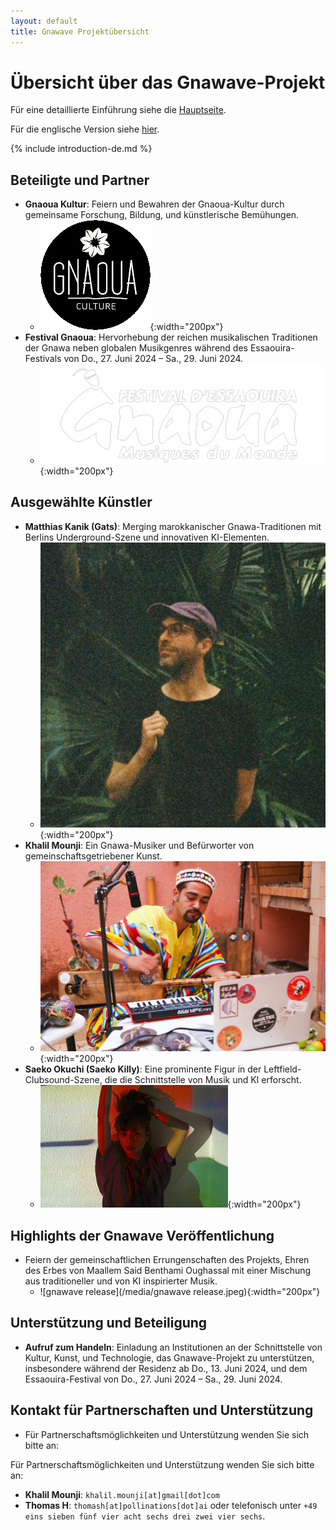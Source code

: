 ```yaml
---
layout: default
title: Gnawave Projektübersicht
---
```


# **Übersicht über das Gnawave-Projekt**

Für eine detaillierte Einführung siehe die [Hauptseite](./index.html).

Für die englische Version siehe [hier](./one-pager.html).

{% include introduction-de.md %}


## **Beteiligte und Partner**

- **Gnaoua Kultur**: Feiern und Bewahren der Gnaoua-Kultur durch gemeinsame Forschung, Bildung, und künstlerische Bemühungen.
  - ![GnaouaCultureLogo](/media/GnaouaCultureLogo.png){:width="200px"}
- **Festival Gnaoua**: Hervorhebung der reichen musikalischen Traditionen der Gnawa neben globalen Musikgenres während des Essaouira-Festivals von Do., 27. Juni 2024 – Sa., 29. Juni 2024.
  - ![Festival Gnaoua](/media/gnaoua_festival.png){:width="200px"}

## **Ausgewählte Künstler**

- **Matthias Kanik (Gats)**: Merging marokkanischer Gnawa-Traditionen mit Berlins Underground-Szene und innovativen KI-Elementen.
  - ![gats](/media/gats.jpeg){:width="200px"}
- **Khalil Mounji**: Ein Gnawa-Musiker und Befürworter von gemeinschaftsgetriebener Kunst.
  - ![Khalil Mounji](/media/khalil.jpeg){:width="200px"}
- **Saeko Okuchi (Saeko Killy)**: Eine prominente Figur in der Leftfield-Clubsound-Szene, die die Schnittstelle von Musik und KI erforscht.
  - ![Saeko Killy](/media/saekokilly.jpeg){:width="200px"}

## **Highlights der Gnawave Veröffentlichung**

- Feiern der gemeinschaftlichen Errungenschaften des Projekts, Ehren des Erbes von Maallem Said Benthami Oughassal mit einer Mischung aus traditioneller und von KI inspirierter Musik.
  - ![gnawave release](/media/gnawave release.jpeg){:width="200px"}

## **Unterstützung und Beteiligung**

- **Aufruf zum Handeln**: Einladung an Institutionen an der Schnittstelle von Kultur, Kunst, und Technologie, das Gnawave-Projekt zu unterstützen, insbesondere während der Residenz ab Do., 13. Juni 2024, und dem Essaouira-Festival von Do., 27. Juni 2024 – Sa., 29. Juni 2024.

## **Kontakt für Partnerschaften und Unterstützung**

- Für Partnerschaftsmöglichkeiten und Unterstützung wenden Sie sich bitte an:

Für Partnerschaftsmöglichkeiten und Unterstützung wenden Sie sich bitte an:

- **Khalil Mounji**: `khalil.mounji[at]gmail[dot]com`
- **Thomas H**: `thomash[at]pollinations[dot]ai` oder telefonisch unter `+49 eins sieben fünf vier acht sechs drei zwei vier sechs`.
